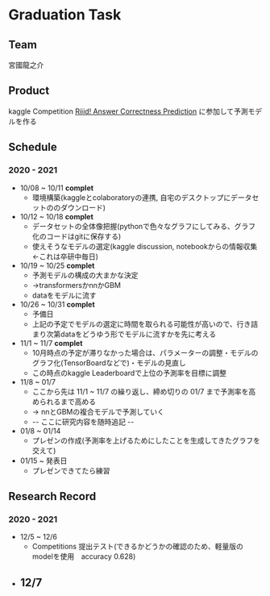 # Graduation Task
## Team
  宮國龍之介
## Product
  kaggle Competition 
    [Riiid! Answer Correctness Prediction](https://www.kaggle.com/c/riiid-test-answer-prediction)
  に参加して予測モデルを作る
    
## Schedule
### 2020 - 2021
- 10/08 ~ 10/11 **complet**
  - 環境構築(kaggleとcolaboratoryの連携, 自宅のデスクトップにデータセットののダウンロード)
- 10/12 ~ 10/18 **complet**
  - データセットの全体像把握(pythonで色々なグラフにしてみる、グラフ化のコードはgitに保存する)
  - 使えそうなモデルの選定(kaggle discussion, notebookからの情報収集 <-これは卒研中毎日)
- 10/19 ~ 10/25 **complet**
  - 予測モデルの構成の大まかな決定
  - ->transformersかnnかGBM
  - dataをモデルに流す
- 10/26 ~ 10/31 **complet**
  - 予備日
  - 上記の予定でモデルの選定に時間を取られる可能性が高いので、行き詰まり次第dataをどうゆう形でモデルに流すかを先に考える
- 11/1 ~ 11/7 **complet**
  - 10月時点の予定が滞りなかった場合は、パラメーターの調整・モデルのグラフ化(TensorBoardなどで)・モデルの見直し
  - この時点のkaggle Leaderboardで上位の予測率を目標に調整
- 11/8 ~ 01/7
  - ここから先は 11/1 ~ 11/7 の繰り返し、締め切りの 01/7 まで予測率を高められるまで高める
  - -> nnとGBMの複合モデルで予測していく
  - -- ここに研究内容を随時追記 --
- 01/8 ~ 01/14
  - プレゼンの作成(予測率を上げるためにしたことを生成してきたグラフを交えて)
- 01/15 ~ 発表日
  - プレゼンできてたら練習

## Research Record
### 2020 - 2021
- 12/5 ~ 12/6
  - Competitions 提出テスト(できるかどうかの確認のため、軽量版のmodelを使用　accuracy 0.628)
- 12/7
  -

